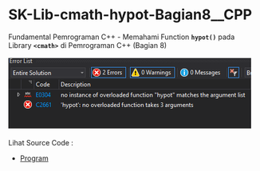 # SK-Lib-cmath-hypot-Bagian8__CPP
Fundamental Pemrograman C++ - Memahami Function <code><b>hypot()</b></code> pada Library <code><b>&lt;cmath></b></code> di Pemrograman C++ (Bagian 8)<br><br>
<img src="https://github.com/RizkyKhapidsyah/SK-Lib-cmath-hypot-Bagian8__CPP/blob/master/SK-Lib-cmath-hypot-Bagian8__CPP/result/001.PNG"><br><br>
Lihat Source Code : <br>
- <a href="https://github.com/RizkyKhapidsyah/SK-Lib-cmath-hypot-Bagian8__CPP/blob/master/SK-Lib-cmath-hypot-Bagian8__CPP/Source.cpp">Program</a>
